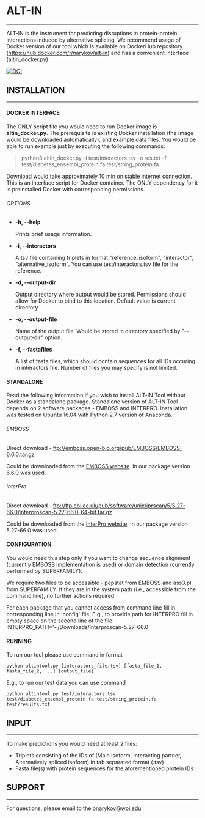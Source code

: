 # ALT-IN
-------

ALT-IN is the instrument for predicting disruptions in protein-protein interactions induced by alternative splicing.
We recommend usage of Docker version of our tool which is available on DockerHub repository (https://hub.docker.com/r/narykov/alt-in)
and has a convenient interface (altin_docker.py)

[![DOI](https://zenodo.org/badge/150632845.svg)](https://zenodo.org/badge/latestdoi/150632845)

## INSTALLATION
-------

#### DOCKER INTERFACE

The ONLY script file you would need to run Docker image is **altin_docker.py**.
The prerequisite is existing Docker installation (the image would be downloaded automatically), and example data files. You would be able to run example just by executing the following commands:

 > python3 altin_docker.py -i test/interactors.tsv -o res.txt -f test/diabetes_ensembl_protein.fa test/string_protein.fa

Download would take approximately 10 min on stable internet connection.
This is an interface script for Docker container. The ONLY dependency for it is preinstalled Docker with corresponding permissions.

###### OPTIONS

* **-h, --help**

    Prints brief usage information.

* **-i, --interactors**

    A tsv file containing triplets in format "reference_isoform", "interactor", "alternative_isoform". You can use test/interactors.tsv file for the reference.

* **-d, --output-dir**

    Output directory where output would be stored. Permissions should allow for Docker to bind to this location. Default value is current directory

* **-o, --output-file**

    Name of the output file. Would be stored in directory specified by "--output-dir" option.

* **-f, --fastafiles**

    A list of fasta files, which should contain sequences for all IDs occuring in interactors file. Number of files you may specify is not limited.

#### STANDALONE

Read the following information if you wish to install ALT-IN Tool without Docker as a standalone package.
Standalone version of ALT-IN Tool depends on 2 software packages - EMBOSS and INTERPRO.
Installation was tested on Ubuntu 16.04 with Python 2.7 version of Anaconda.

###### EMBOSS 

Direct download - ftp://emboss.open-bio.org/pub/EMBOSS/EMBOSS-6.6.0.tar.gz

Could be downloaded from the [EMBOSS website](http://emboss.sourceforge.net/download/). In our package version 6.6.0 was used. 



###### InterPro 

Direct download - ftp://ftp.ebi.ac.uk/pub/software/unix/iprscan/5/5.27-66.0/interproscan-5.27-66.0-64-bit.tar.gz

Could be downloaded from the [InterPro website](https://www.ebi.ac.uk/interpro/download.html). In our package version 5.27-66.0 was used.



#### CONFIGURATION

You would need this step only if you want to change sequence alignment (currently EMBOSS implementation is used) or domain detection (currently performed by SUPERFAMILY).

We require two files to be accessible - pepstat from EMBOSS and ass3.pl from SUPERFAMILY.
If they are in the system path (i.e., accessible from the command line), no further actions required.

For each package that you cannot access from command line fill in corresponding line in 'config' file.
E.g., to provide path for INTERPRO fill in empty space on the second line of the file:
 INTERPRO_PATH='~/Downloads/interproscan-5.27-66.0'


#### RUNNING

To run our tool please use command in format

	python altintool.py [interactors_file.tsv] [fasta_file_1, fasta_file_2, ...] [output_file]

E.g., to run our test data you can use command

	python altintool.py test/interactors.tsv test/diabetes_ensembl_protein.fa test/string_protein.fa test/results.txt



## INPUT
-------

To make predictions you would need at least 2 files:
* Triplets consisting of the IDs of (Main isoform, Interacting partner, Alternatively spliced isoform) in tab separated format (.tsv)
* Fasta file(s) with protein sequences for the aforementioned protein IDs



## SUPPORT
-------

For questions, please email to the onarykov@wpi.edu
